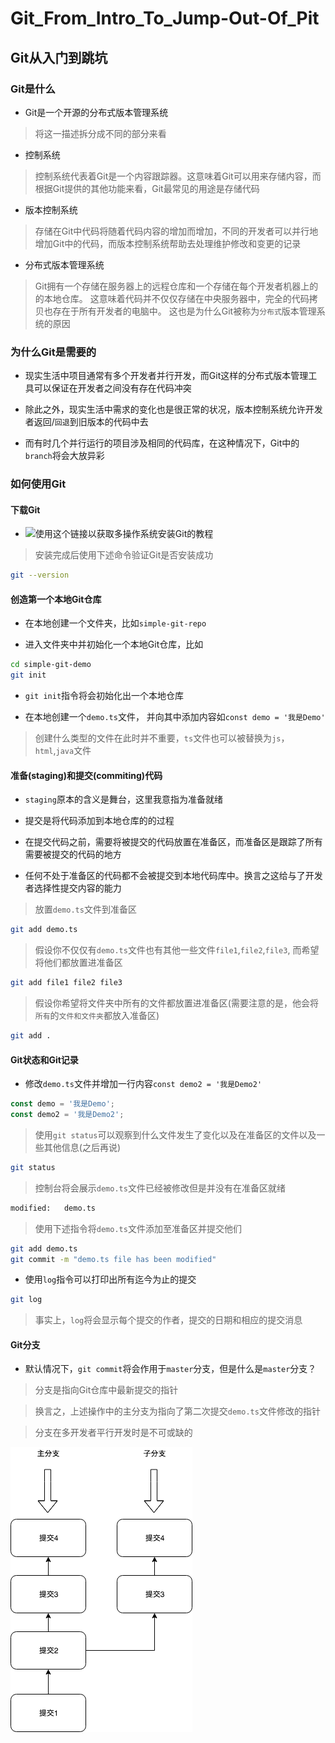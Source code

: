 # Git_From_Intro_To_Jump-Out-Of_Pit

## Git从入门到跳坑

### Git是什么

- Git是一个开源的分布式版本管理系统

> 将这一描述拆分成不同的部分来看

- 控制系统

> 控制系统代表着Git是一个内容跟踪器。这意味着Git可以用来存储内容，而根据Git提供的其他功能来看，Git最常见的用途是存储代码

- 版本控制系统

> 存储在Git中代码将随着代码内容的增加而增加，不同的开发者可以并行地增加Git中的代码，而版本控制系统帮助去处理维护修改和变更的记录

- 分布式版本管理系统

> Git拥有一个存储在服务器上的远程仓库和一个存储在每个开发者机器上的的本地仓库。 这意味着代码并不仅仅存储在中央服务器中，完全的代码拷贝也存在于所有开发者的电脑中。 这也是为什么Git被称为`分布式`版本管理系统的原因

### 为什么Git是需要的

- 现实生活中项目通常有多个开发者并行开发，而Git这样的分布式版本管理工具可以保证在开发者之间没有存在代码冲突

- 除此之外，现实生活中需求的变化也是很正常的状况，版本控制系统允许开发者返回/`回退`到旧版本的代码中去

- 而有时几个并行运行的项目涉及相同的代码库，在这种情况下，Git中的`branch`将会大放异彩

### 如何使用Git

#### 下载Git

- ![使用这个链接以获取多操作系统安装Git的教程](https://git-scm.com/book/en/v2/Getting-Started-Installing-Git)

> 安装完成后使用下述命令验证Git是否安装成功

```bash
git --version
```

#### 创造第一个本地Git仓库

- 在本地创建一个文件夹，比如`simple-git-repo`

- 进入文件夹中并初始化一个本地Git仓库，比如

```bash
cd simple-git-demo 
git init
```

- `git init`指令将会初始化出一个本地仓库

- 在本地创建一个`demo.ts`文件， 并向其中添加内容如`const demo = '我是Demo'`

> 创建什么类型的文件在此时并不重要，`ts`文件也可以被替换为`js`，`html`,`java`文件

#### 准备(staging)和提交(commiting)代码

- `staging`原本的含义是舞台，这里我意指为准备就绪

- 提交是将代码添加到本地仓库的的过程

- 在提交代码之前，需要将被提交的代码放置在准备区，而准备区是跟踪了所有需要被提交的代码的地方

- 任何不处于准备区的代码都不会被提交到本地代码库中。换言之这给与了开发者选择性提交内容的能力

> 放置`demo.ts`文件到准备区

```bash
git add demo.ts
```

> 假设你不仅仅有`demo.ts`文件也有其他一些文件`file1`,`file2`,`file3`, 而希望将他们都放置进准备区

```bash
git add file1 file2 file3
```

> 假设你希望将文件夹中所有的文件都放置进准备区(需要注意的是，他会将`所有`的`文件和文件夹`都放入准备区)

```bash
git add .
```

#### Git状态和Git记录

- 修改`demo.ts`文件并增加一行内容`const demo2 = '我是Demo2'`

```typescript
const demo = '我是Demo';
const demo2 = '我是Demo2';
```

> 使用`git status`可以观察到什么文件发生了变化以及在准备区的文件以及一些其他信息(之后再说)

```bash
git status
```

> 控制台将会展示`demo.ts`文件已经被修改但是并没有在准备区就绪

```bash
modified:   demo.ts
```

> 使用下述指令将`demo.ts`文件添加至准备区并提交他们

```bash
git add demo.ts
git commit -m "demo.ts file has been modified"
```

- 使用`log`指令可以打印出所有迄今为止的提交

```bash
git log
```

> 事实上，`log`将会显示每个提交的作者，提交的日期和相应的提交消息

#### Git分支

- 默认情况下，`git commit`将会作用于`master`分支，但是什么是`master`分支？

> 分支是指向Git仓库中最新提交的指针

> 换言之，上述操作中的主分支为指向了第二次提交`demo.ts`文件修改的指针

> 分支在多开发者平行开发时是不可或缺的

![git分支](./assets/1.png)
